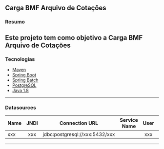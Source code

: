 ## Carga BMF Arquivo de Cotações

### Resumo

Este projeto tem como objetivo a Carga BMF Arquivo de Cotações
---

### Tecnologias

* [Maven](https://maven.apache.org/)
* [Spring Boot](https://projects.spring.io/spring-boot/)
* [Spring Batch](https://projects.spring.io/spring-batch/)
* [PostgreSQL](https://www.postgresql.org/)
* [Java 1.8](http://www.oracle.com/technetwork/pt/java/javase/downloads/jdk8-downloads-2133151.html)

---

### Datasources

| Name         | JNDI       | Connection URL                                            | Service Name 			| User 			 | Pass 		    |
| -------      |:----:      |:-------------:                                            |:-------------:		|:-------------: |:-------------:   |
| xxx   | xxx | jdbc:postgresql://xxx:5432/xxx           |                       | xxx    | xxx   |

---
